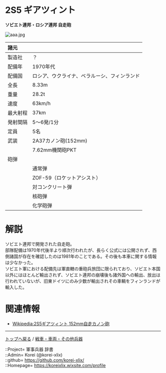 # 2S5 ギアツィント
**ソビエト連邦・ロシア連邦 自走砲**

![aaa.jpg](https://bn02pap001files.storage.live.com/y4mwZkqdtiYvcS7-qwUk05rpDV86dCJMWsq9DCVY-gf3Ycmgf84pDZlhMbTdEI7JE-xZqCvm60CeiuHAizj3WhHRWfTn99rgmPkx9a7Ry1YRY-EVt-88yK6lSNA5-o-kZQagvk-ifEEnmTUdMyi5HbIUBxEpH541CjWwGWVM3xGtpQMiSp-ErS1vsRhZnBldwlm?width=640&height=480&cropmode=none)  
  


|諸元  |  |
|:--|:--|
|製造社  |？  |
|配備年  |1970年代  |
|配備国  |ロシア、ウクライナ、ベラルーシ、フィンランド  |
|全長    |8.33m  |
|重量    |28.2t  |
|速度    |63km/h  |
|最大射程  |37km  |
|発射間隔  |5～6発/1分  |
|定員    |5名  |
|武装    |2A37カノン砲(152mm)  |
|        |7.62mm機関砲PKT  |
|砲弾    |  |
|        |通常弾  |
|        |ZOF-59（ロケットアシスト）  |
|        |対コンクリート弾  |
|        |核砲弾  |
|        |化学砲弾  |


# 解説
ソビエト連邦で開発された自走砲。  
部隊配備は1970年代後半より順次行われたが、長らく公式には公開されず、西側諸国が存在を確認したのは1981年のことである。その後も本車に関する情報は少なかった。  
ソビエト軍における配備先は軍直轄の重砲兵旅団に限られており、ソビエト本国以外にはほとんど輸出されず、ソビエト連邦の崩壊後も諸外国への輸出、放出は行われていないが、旧東ドイツにのみ少数が輸出されその車輌をフィンランドが輸入した。  



# 関連情報
* [Wikipedia:2S5ギアツィント 152mm自走カノン砲](https://bit.ly/3Mvyc34)


***
[トップへ戻る](/readme.md) / [戦車・車両・その他兵器](/ground/readme.md)  
  
::Project= 軍事兵器 辞書  
::Admin= Korei (@korei-xlix)  
::github= https://github.com/korei-xlix/  
::Homepage= https://koreixlix.wixsite.com/profile  
